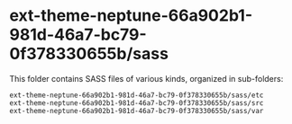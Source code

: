 # ext-theme-neptune-66a902b1-981d-46a7-bc79-0f378330655b/sass

This folder contains SASS files of various kinds, organized in sub-folders:

    ext-theme-neptune-66a902b1-981d-46a7-bc79-0f378330655b/sass/etc
    ext-theme-neptune-66a902b1-981d-46a7-bc79-0f378330655b/sass/src
    ext-theme-neptune-66a902b1-981d-46a7-bc79-0f378330655b/sass/var
